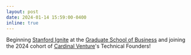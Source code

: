 ```yaml
---
layout: post
date: 2024-01-14 15:59:00-0400
inline: true
---
```


Beginning [Stanford Ignite](https://www.gsb.stanford.edu/exec-ed/programs/stanford-ignite) at the [Graduate School of Business](https://www.gsb.stanford.edu/) and joining the 2024 cohort of [Cardinal Venture](https://www.cardinalventures.org/)'s Technical Founders!
